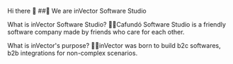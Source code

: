 Hi there 👋
##🧙 We are inVector Software Studio

What is inVector Software Studio?
🙋‍♀️Cafundó Software Studio is a friendly software company made by friends who care for each other.

What is inVector's purpose?
👩‍💻inVector was born to build b2c softwares, b2b integrations for non-complex scenarios.
